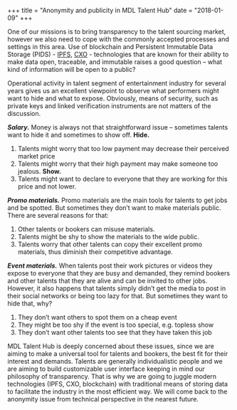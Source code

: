 +++
title = "Anonymity and publicity in MDL Talent Hub"
date = "2018-01-09"
+++

One of our missions is to bring transparency to the talent sourcing market, however we also need to cope with the commonly accepted processes and settings in this area. Use of blockchain and Persistent Immutable Data Storage (PIDS) - [IPFS](https://ipfs.io/), [CXO](https://www.skycoin.net/) - technologies that are known for their ability to make data open, traceable, and immutable raises a good question – what kind of information will be open to a public?

Operational activity in talent segment of entertainment industry for several years gives us an excellent viewpoint to observe what performers might want to hide and what to expose. Obviously, means of security, such as private keys and linked verification instruments are not matters of the discussion. 

***Salary.*** Money is always not that straightforward issue – sometimes talents want to hide it and sometimes to show off. 
**Hide.**
  1. Talents might worry that too low payment may decrease their perceived market price
  2. Talents might worry that their high payment may make someone too jealous. 
**Show.**
  1. Talents might want to declare to everyone that they are working for this price and not lower.

***Promo materials.*** Promo materials are the main tools for talents to get jobs and be spotted. But sometimes they don’t want to make materials public. There are several reasons for that:
  1.	Other talents or bookers can misuse materials.
  2.	Talents might be shy to show the materials to the wide public.
  3.	Talents worry that other talents can copy their excellent promo materials, thus diminish their competitive advantage. 

***Event materials.*** When talents post their work pictures or videos they expose to everyone that they are busy and demanded, they remind bookers and other talents that they are alive and can be invited to other jobs. However, it also happens that talents simply didn’t get the media to post in their social networks or being too lazy for that. But sometimes they want to hide that, why?
  1.	They don’t want others to spot them on a cheap event
  2.	They might be too shy if the event is too special, e.g. topless show
  3.	They don’t want other talents too see that they have taken this job

MDL Talent Hub is deeply concerned about these issues, since we are aiming to make a universal tool for talents and bookers, the best fit for their interest and demands. Talents are generally individualistic people and we are aiming to build customizable user interface keeping in mind our philosophy of transparency. That is why we are going to juggle modern technologies (IPFS, CXO, blockchain) with traditional means of storing data to facilitate the industry in the most efficient way.  We will come back to the anonymity issue from technical perspective in the nearest future. 
